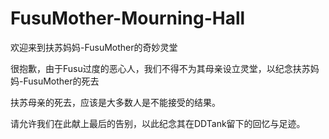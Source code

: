 # FusuMother-Mourning-Hall
欢迎来到扶苏妈妈-FusuMother的奇妙灵堂

很抱歉，由于Fusu过度的恶心人，我们不得不为其母亲设立灵堂，以纪念扶苏妈妈-FusuMother的死去 

扶苏母亲的死去，应该是大多数人是不能接受的结果。

请允许我们在此献上最后的告别，以此纪念其在DDTank留下的回忆与足迹。
